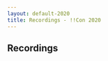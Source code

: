 ```yaml
---
layout: default-2020
title: Recordings - !!Con 2020
---
```


## Recordings

<section id="talk_container"></section>

<div id="talk-template" style="display:none" class="talk">
  <h3 class="talk-info"></h3>
  <div class="talk-youtube-thumb"></div>
  <div class="talk-youtube"></div>
  <div class="talk-embed"></div>
  <div class="talk-transcript"></div>
  <div style="clear:both"></div>
</div>

<script src="https://ajax.googleapis.com/ajax/libs/jquery/3.5.1/jquery.min.js"></script>
<script type="text/javascript" src="./js/recordings.js"></script>
<script defer="defer">
  jQuery.getJSON('talks.json', function(talks) {
    generateTalks(
      '#talk-template',
      '#talk_container',
      talks,
      "./transcripts/"
    );
  });
</script>
